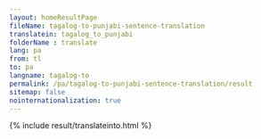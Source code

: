 ```yaml
---
layout: homeResultPage
fileName: tagalog-to-punjabi-sentence-translation
translatein: tagalog_to_punjabi
folderName : translate
lang: pa
from: tl
to: pa
langname: tagalog-to
permalink: /pa/tagalog-to-punjabi-sentence-translation/result
sitemap: false
nointernationalization: true
---
```

{% include result/translateinto.html %}

<script src="/js/result/translation.js" data-foldername="{{page.folderName}}" data-lang="{{page.lang}}"></script>
